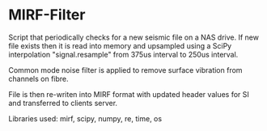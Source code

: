 # MIRF-Filter

Script that periodically checks for a new seismic file on a NAS drive. If new file exists then it is read into memory and upsampled using a SciPy interpolation "signal.resample" from 375us interval to 250us interval.

Common mode noise filter is applied to remove surface vibration from channels on fibre.

File is then re-writen into MIRF format with updated header values for SI and transferred to clients server.

Libraries used: mirf, scipy, numpy, re, time, os
